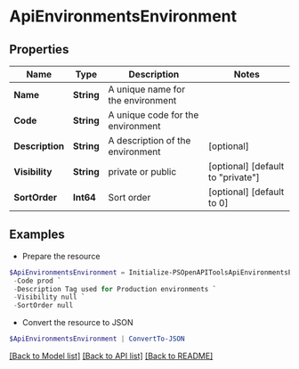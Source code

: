 # ApiEnvironmentsEnvironment
## Properties

Name | Type | Description | Notes
------------ | ------------- | ------------- | -------------
**Name** | **String** | A unique name for the environment | 
**Code** | **String** | A unique code for the environment | 
**Description** | **String** | A description of the environment | [optional] 
**Visibility** | **String** | private or public | [optional] [default to "private"]
**SortOrder** | **Int64** | Sort order | [optional] [default to 0]

## Examples

- Prepare the resource
```powershell
$ApiEnvironmentsEnvironment = Initialize-PSOpenAPIToolsApiEnvironmentsEnvironment  -Name Production `
 -Code prod `
 -Description Tag used for Production environments `
 -Visibility null `
 -SortOrder null
```

- Convert the resource to JSON
```powershell
$ApiEnvironmentsEnvironment | ConvertTo-JSON
```

[[Back to Model list]](../README.md#documentation-for-models) [[Back to API list]](../README.md#documentation-for-api-endpoints) [[Back to README]](../README.md)

